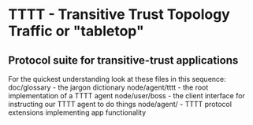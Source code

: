 # TTTT - Transitive Trust Topology Traffic or "tabletop"
## Protocol suite for transitive-trust applications

For the quickest understanding look at these files in this sequence:
    doc/glossary        - the jargon dictionary
    node/agent/tttt     - the root implementation of a TTTT agent
    node/user/boss      - the client interface for instructing our TTTT agent to do things
    node/agent/<clade>  - TTTT protocol extensions implementing app functionality
